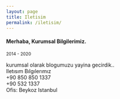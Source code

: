 ```yaml
---
layout: page
title: Iletisim
permalink: /iletisim/
---
```



#### Merhaba, Kurumsal Bilgilerimiz.
<small>2014 - 2020</small>

kurumsal olarak blogumuzu yayina gecirdik..
<br>Iletısım Bılgılerımız </br>
+90 850 850 1337
<br>+90 532 1337</br>
Ofis: Beykoz Istanbul
